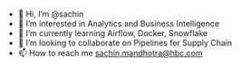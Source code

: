- 👋 Hi, I’m @sachin
- 👀 I’m interested in Analytics and Business Intelligence
- 🌱 I’m currently learning Airflow, Docker, Snowflake
- 💞️ I’m looking to collaborate on Pipelines for Supply Chain
- 📫 How to reach me sachin.mandhotra@hbc.com

<!---
sachin-hbc/sachin-hbc is a ✨ special ✨ repository because its `README.md` (this file) appears on your GitHub profile.
You can click the Preview link to take a look at your changes.
--->
